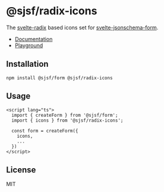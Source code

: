 # @sjsf/radix-icons

The [svelte-radix](https://github.com/shinokada/svelte-radix) based icons set for [svelte-jsonschema-form](https://github.com/x0k/svelte-jsonschema-form).

- [Documentation](https://x0k.github.io/svelte-jsonschema-form/guides/labels-and-icons/#radix-icons)
- [Playground](https://x0k.github.io/svelte-jsonschema-form/playground/)

## Installation

```shell
npm install @sjsf/form @sjsf/radix-icons
```

## Usage

```svelte
<script lang="ts">
  import { createForm } from '@sjsf/form';
  import { icons } from '@sjsf/radix-icons';

  const form = createForm({
    icons,
    ...
  })
</script>
```

## License

MIT
